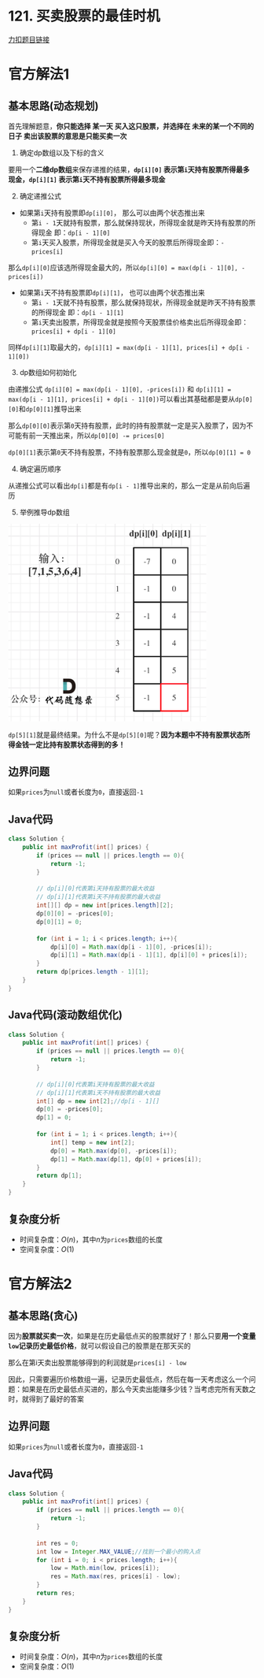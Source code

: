 # 121. 买卖股票的最佳时机

[力扣题目链接](https://leetcode-cn.com/problems/best-time-to-buy-and-sell-stock/)

# 官方解法1

## 基本思路(动态规划)

首先理解题意，<strong>你只能选择 某一天 买入这只股票，并选择在 未来的某一个不同的日子 卖出该股票的意思是只能买卖一次</strong>

1. 确定dp数组以及下标的含义

要用一个<strong>二维dp数组</strong>来保存递推的结果，<strong>`dp[i][0]` 表示第`i`天持有股票所得最多现金，`dp[i][1]` 表示第`i`天不持有股票所得最多现金</strong>

2. 确定递推公式

- 如果第`i`天持有股票即`dp[i][0]`， 那么可以由两个状态推出来
	- 第`i - 1`天就持有股票，那么就保持现状，所得现金就是昨天持有股票的所得现金 即：`dp[i - 1][0]`
	- 第`i`天买入股票，所得现金就是买入今天的股票后所得现金即：`-prices[i]`

那么`dp[i][0]`应该选所得现金最大的，所以`dp[i][0] = max(dp[i - 1][0], -prices[i])`

- 如果第`i`天不持有股票即`dp[i][1]`， 也可以由两个状态推出来
	- 第`i - 1`天就不持有股票，那么就保持现状，所得现金就是昨天不持有股票的所得现金 即：`dp[i - 1][1]`
	- 第`i`天卖出股票，所得现金就是按照今天股票佳价格卖出后所得现金即：`prices[i] + dp[i - 1][0]`

同样`dp[i][1]`取最大的，`dp[i][1] = max(dp[i - 1][1], prices[i] + dp[i - 1][0])`

3. dp数组如何初始化

由递推公式 `dp[i][0] = max(dp[i - 1][0], -prices[i])` 和 `dp[i][1] = max(dp[i - 1][1], prices[i] + dp[i - 1][0])`可以看出其基础都是要从`dp[0][0]`和`dp[0][1]`推导出来

那么`dp[0][0]`表示第`0`天持有股票，此时的持有股票就一定是买入股票了，因为不可能有前一天推出来，所以`dp[0][0] -= prices[0]`

`dp[0][1]`表示第`0`天不持有股票，不持有股票那么现金就是`0`，所以`dp[0][1] = 0`

4. 确定遍历顺序

从递推公式可以看出`dp[i]`都是有`dp[i - 1]`推导出来的，那么一定是从前向后遍历

5. 举例推导dp数组

<img src="../Pictures/121. 买卖股票的最佳时机.png" width="80%"/>

`dp[5][1]`就是最终结果。为什么不是`dp[5][0]`呢？<strong>因为本题中不持有股票状态所得金钱一定比持有股票状态得到的多！</strong>

## 边界问题

如果`prices`为`null`或者长度为`0`，直接返回`-1`

## Java代码
```java
class Solution {
    public int maxProfit(int[] prices) {
        if (prices == null || prices.length == 0){
            return -1;
        }
        
        // dp[i][0]代表第i天持有股票的最大收益
        // dp[i][1]代表第i天不持有股票的最大收益
        int[][] dp = new int[prices.length][2];
        dp[0][0] = -prices[0];
        dp[0][1] = 0;

        for (int i = 1; i < prices.length; i++){
            dp[i][0] = Math.max(dp[i - 1][0], -prices[i]);
            dp[i][1] = Math.max(dp[i - 1][1], dp[i][0] + prices[i]);
        }
        return dp[prices.length - 1][1];
    }
}
```

## Java代码(滚动数组优化)
```java
class Solution {
    public int maxProfit(int[] prices) {
        if (prices == null || prices.length == 0){
            return -1;
        }

        // dp[i][0]代表第i天持有股票的最大收益
        // dp[i][1]代表第i天不持有股票的最大收益
        int[] dp = new int[2];//dp[i - 1][]
        dp[0] = -prices[0];
        dp[1] = 0;

        for (int i = 1; i < prices.length; i++){
            int[] temp = new int[2];
            dp[0] = Math.max(dp[0], -prices[i]);
            dp[1] = Math.max(dp[1], dp[0] + prices[i]);
        }
        return dp[1];
    }
}
```

## 复杂度分析
- 时间复杂度：$O(n)$，其中$n$为`prices`数组的长度
- 空间复杂度：$O(1)$

# 官方解法2

## 基本思路(贪心)

因为<strong>股票就买卖一次</strong>，如果是在历史最低点买的股票就好了！那么只要<strong>用一个变量`low`记录历史最低价格</strong>，就可以假设自己的股票是在那天买的

那么在第i天卖出股票能够得到的利润就是`prices[i] - low`

因此，只需要遍历价格数组一遍，记录历史最低点，然后在每一天考虑这么一个问题：如果是在历史最低点买进的，那么今天卖出能赚多少钱？当考虑完所有天数之时，就得到了最好的答案

## 边界问题

如果`prices`为`null`或者长度为`0`，直接返回`-1`

## Java代码
```java
class Solution {
    public int maxProfit(int[] prices) {
        if (prices == null || prices.length == 0){
            return -1;
        }

        int res = 0;
        int low = Integer.MAX_VALUE;//找到一个最小的购入点
        for (int i = 0; i < prices.length; i++){
            low = Math.min(low, prices[i]);
            res = Math.max(res, prices[i] - low);
        }
        return res;
    }
}
```

## 复杂度分析
- 时间复杂度：$O(n)$，其中$n$为`prices`数组的长度
- 空间复杂度：$O(1)$